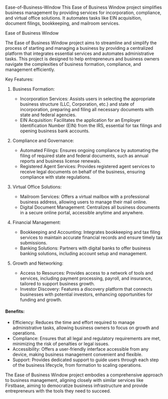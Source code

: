 Ease-of-Business-Window
This Ease of Business Window project simplifies business management by providing services for incorporation, compliance, and virtual office solutions. It automates tasks like EIN acquisition, document filings, bookkeeping, and mailroom services. 

Ease of Business Window

The Ease of Business Window project aims to streamline and simplify the process of starting and managing a business by providing a centralized platform that integrates essential services and automates administrative tasks. This project is designed to help entrepreneurs and business owners navigate the complexities of business formation, compliance, and management efficiently.

Key Features:

1. Business Formation:
   - Incorporation Services: Assists users in selecting the appropriate business structure (LLC, Corporation, etc.) and state of incorporation, preparing and filing all necessary documents with state and federal agencies.
   - EIN Acquisition: Facilitates the application for an Employer Identification Number (EIN) from the IRS, essential for tax filings and opening business bank accounts.

2. Compliance and Governance:
   - Automated Filings: Ensures ongoing compliance by automating the filing of required state and federal documents, such as annual reports and business license renewals.
   - Registered Agent Services: Provides registered agent services to receive legal documents on behalf of the business, ensuring compliance with state regulations.

3. Virtual Office Solutions:
   - Mailroom Services: Offers a virtual mailbox with a professional business address, allowing users to manage their mail online.
   - Digital Document Management: Centralizes all business documents in a secure online portal, accessible anytime and anywhere.

4. Financial Management:
   - Bookkeeping and Accounting: Integrates bookkeeping and tax filing services to maintain accurate financial records and ensure timely tax submissions.
   - Banking Solutions: Partners with digital banks to offer business banking solutions, including account setup and management.

5. Growth and Networking:
   - Access to Resources: Provides access to a network of tools and services, including payment processing, payroll, and insurance, tailored to support business growth.
   - Investor Discovery: Features a discovery platform that connects businesses with potential investors, enhancing opportunities for funding and growth.

#### Benefits:

- Efficiency: Reduces the time and effort required to manage administrative tasks, allowing business owners to focus on growth and operations.
- Compliance: Ensures that all legal and regulatory requirements are met, minimizing the risk of penalties or legal issues.
- Accessibility: Offers a user-friendly interface accessible from any device, making business management convenient and flexible.
- Support: Provides dedicated support to guide users through each step of the business lifecycle, from formation to scaling operations.

The Ease of Business Window project embodies a comprehensive approach to business management, aligning closely with similar services like Firstbase, aiming to democratize business infrastructure and provide entrepreneurs with the tools they need to succeed.

